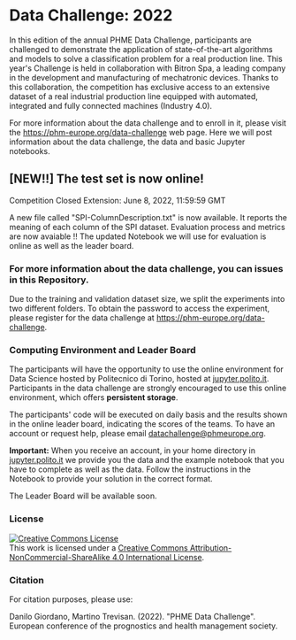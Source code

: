 Data Challenge: 2022
=========================================

In this edition of the annual PHME Data Challenge, participants are challenged to demonstrate the application of state-of-the-art algorithms and models to solve a classification problem for a real production line. This year's Challenge is held in collaboration with Bitron Spa, a leading company in the development and manufacturing of mechatronic devices. Thanks to this collaboration, the competition has exclusive access to an extensive dataset of a real industrial production line equipped with automated, integrated and fully connected machines (Industry 4.0).

For more information about the data challenge and to enroll in it, please visit the https://phm-europe.org/data-challenge web page.
Here we will post information about the data challenge, the data and basic Jupyter notebooks.

## [NEW!!] The test set is now online!

Competition Closed Extension: June 8, 2022, 11:59:59 GMT

A new file called "SPI-ColumnDescription.txt" is now available. It reports the meaning of each column of the SPI dataset.
Evaluation process and metrics are now avaiable !!
The updated Notebook we will use for evaluation is online as well as the leader board.

### For more information about the data challenge, you can issues in this Repository.

Due to the training and validation dataset size, we split the experiments into two different folders. To obtain the password to access the experiment, please register for the data challenge at https://phm-europe.org/data-challenge.

### Computing Environment and Leader Board
The participants will have the opportunity to use the online environment for Data Science hosted by Politecnico di Torino, hosted at [jupyter.polito.it](https://jupyter.polito.it). Participants in the data challenge are strongly encouraged to use this online environment, which offers **persistent storage**.

The participants' code will be executed on daily basis and the results shown in the online leader board, indicating the scores of the teams.
To have an account or request help, please email [datachallenge@phmeurope.org](mailto:datachallenge@phmeurope.org).

**Important:**
When you receive an account, in your home directory in [jupyter.polito.it](https://jupyter.polito.it) we provide you the data and the example notebook that you have to complete as well as the data. Follow the instructions in the Notebook to provide your solution in the correct format. 

The Leader Board will be available soon.

### License
<a rel="license" href="http://creativecommons.org/licenses/by-nc-sa/4.0/"><img alt="Creative Commons License" style="border-width:0" src="https://i.creativecommons.org/l/by-nc-sa/4.0/88x31.png" /></a><br />This work is licensed under a <a rel="license" href="http://creativecommons.org/licenses/by-nc-sa/4.0/">Creative Commons Attribution-NonCommercial-ShareAlike 4.0 International License</a>.

### Citation
For citation purposes, please use:

Danilo Giordano, Martino Trevisan. (2022). "PHME Data Challenge". European conference of the prognostics and health management society.
